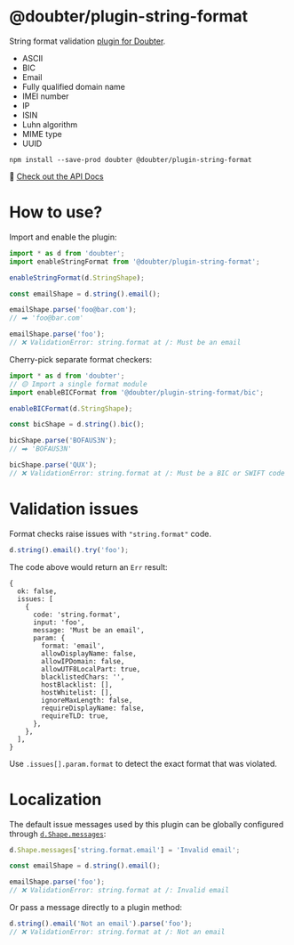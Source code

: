 # @doubter/plugin-string-format

String format validation [plugin for Doubter](https://github.com/smikhalevski/doubter).

- ASCII
- BIC
- Email
- Fully qualified domain name
- IMEI number
- IP
- ISIN
- Luhn algorithm
- MIME type
- UUID

```shell
npm install --save-prod doubter @doubter/plugin-string-format
```

🔎 [Check out the API Docs](https://smikhalevski.github.io/doubter-plugin-string-format)

# How to use?

Import and enable the plugin:

```ts
import * as d from 'doubter';
import enableStringFormat from '@doubter/plugin-string-format';

enableStringFormat(d.StringShape);

const emailShape = d.string().email();

emailShape.parse('foo@bar.com');
// ⮕ 'foo@bar.com'

emailShape.parse('foo');
// ❌ ValidationError: string.format at /: Must be an email
```

Cherry-pick separate format checkers:

```ts
import * as d from 'doubter';
// 🟡 Import a single format module
import enableBICFormat from '@doubter/plugin-string-format/bic';

enableBICFormat(d.StringShape);

const bicShape = d.string().bic();

bicShape.parse('BOFAUS3N');
// ⮕ 'BOFAUS3N'

bicShape.parse('QUX');
// ❌ ValidationError: string.format at /: Must be a BIC or SWIFT code
```

# Validation issues

Format checks raise issues with `"string.format"` code.

```ts
d.string().email().try('foo');
```

The code above would return an `Err` result:

```json5
{
  ok: false,
  issues: [
    {
      code: 'string.format',
      input: 'foo',
      message: 'Must be an email',
      param: {
        format: 'email',
        allowDisplayName: false,
        allowIPDomain: false,
        allowUTF8LocalPart: true,
        blacklistedChars: '',
        hostBlacklist: [],
        hostWhitelist: [],
        ignoreMaxLength: false,
        requireDisplayName: false,
        requireTLD: true,
      },
    },
  ],
}
```

Use `.issues[].param.format` to detect the exact format that was violated.

# Localization

The default issue messages used by this plugin can be globally configured through
[`d.Shape.messages`](https://smikhalevski.github.io/doubter/latest/classes/core.Shape.html#messages):

```ts
d.Shape.messages['string.format.email'] = 'Invalid email';

const emailShape = d.string().email();

emailShape.parse('foo');
// ❌ ValidationError: string.format at /: Invalid email
```

Or pass a message directly to a plugin method:

```ts
d.string().email('Not an email').parse('foo');
// ❌ ValidationError: string.format at /: Not an email
```
